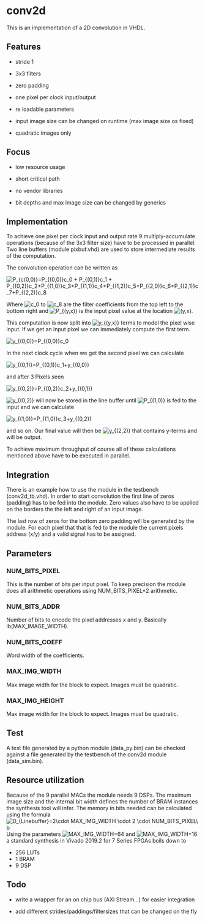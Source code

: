 
# conv2d
 
This is an implementation of a 2D convolution in VHDL.  

## Features

* stride 1

* 3x3 filters

* zero padding

* one pixel per clock input/output

* re loadable parameters

* input image size can be changed on runtime (max image size os fixed)

* quadratic images only

## Focus

* low resource usage

* short critical path

* no vendor libraries

* bit depths and max image size can be changed by generics  
  

## Implementation

To achieve one pixel per clock input and output rate 9 multiply-accumulate operations (because of the 3x3 filter size) have to be processed in parallel. Two line buffers (module pixbuf.vhd) are used to store intermediate results of the computation.


The convolution operation can be written as

![P_{c(0,0)}=P_{(0,0)}c_0 + P_{(0,1)}c_1 + P_{(0,2)}c_2+P_{(1,0)}c_3+P_{(1,1)}c_4+P_{(1,2)}c_5+P_{(2,0)}c_6+P_{(2,1)}c_7+P_{(2,2)}c_8](https://render.githubusercontent.com/render/math?math=P_%7Bc(0%2C0)%7D%3DP_%7B(0%2C0)%7Dc_0%20%2B%20P_%7B(0%2C1)%7Dc_1%20%2B%20P_%7B(0%2C2)%7Dc_2%2BP_%7B(1%2C0)%7Dc_3%2BP_%7B(1%2C1)%7Dc_4%2BP_%7B(1%2C2)%7Dc_5%2BP_%7B(2%2C0)%7Dc_6%2BP_%7B(2%2C1)%7Dc_7%2BP_%7B(2%2C2)%7Dc_8)

Where ![c_0](https://render.githubusercontent.com/render/math?math=c_0) to ![c_8](https://render.githubusercontent.com/render/math?math=c_0) are the filter coefficients from the top left to the bottom right and ![P_{(y,x)}](https://render.githubusercontent.com/render/math?math=P_%7B(y%2Cx)%7D) is the input pixel value at the location ![(y,x)](https://render.githubusercontent.com/render/math?math=(y%2Cx)).

This computation is now split into ![y_{(y,x)}](https://render.githubusercontent.com/render/math?math=y_%7B(y%2Cx)%7D) terms to model the pixel wise input. If we get an input pixel we can immediately compute the first term.

![y_{(0,0)}=P_{(0,0)}c_0](https://render.githubusercontent.com/render/math?math=y_%7B(0%2C0)%7D%3DP_%7B(0%2C0)%7Dc_0)

In the next clock cycle when we get the second pixel we can calculate

![y_{(0,1)}=P_{(0,1)}c_1+y_{(0,0})](https://render.githubusercontent.com/render/math?math=y_%7B(0%2C1)%7D%3DP_%7B(0%2C1)%7Dc_1%2By_%7B(0%2C0%7D))

and after 3 Pixels seen

![y_{(0,2)}=P_{(0,2)}c_2+y_{(0,1})](https://render.githubusercontent.com/render/math?math=y_%7B(0%2C2)%7D%3DP_%7B(0%2C2)%7Dc_2%2By_%7B(0%2C1%7D))

![y_{(0,2)}](https://render.githubusercontent.com/render/math?math=y_%7B(0%2C2)%7D) will now be stored in the line buffer until ![P_{(1,0)}](https://render.githubusercontent.com/render/math?math=P_%7B(1%2C0)%7D) is fed to the input and we can calculate

![y_{(1,0)}=P_{(1,0)}c_3+y_{(0,2})](https://render.githubusercontent.com/render/math?math=y_%7B(1%2C0)%7D%3DP_%7B(1%2C0)%7Dc_3%2By_%7B(0%2C2%7D))

and so on. Our final value will then be ![y_{(2,2)}](https://render.githubusercontent.com/render/math?math=y_%7B(2%2C2)%7D) that contains y-terms and will be output.

To achieve maximum throughput of course all of these calculations mentioned above have to be executed in parallel.

## Integration

There is an example how to use the module in the testbench (conv2d_tb.vhd). In order to start convolution the first line of zeros (padding) has to be fed into the module. Zero values also have to be applied on the borders the the left and right of an input image.

The last row of zeros for the bottom zero padding will be generated by the module.
For each pixel that that is fed to the module the current pixels address (x/y) and a valid signal has to be assigned.
## Parameters 
### NUM_BITS_PIXEL
This is the number of bits per input pixel. To keep precision the module does all arithmetic operations using NUM_BITS_PIXEL*2 arithmetic.
### NUM_BITS_ADDR
Number of bits to encode the pixel addresses x and y. Basically lb(MAX_IMAGE_WIDTH).
### NUM_BITS_COEFF
Word width of the coefficients.
### MAX_IMG_WIDTH
Max image width for the block to expect. Images must be quadratic.
### MAX_IMG_HEIGHT
Max image width for the block to expect. Images must be quadratic.
## Test
A test file generated by a python module (data_py.bin) can be checked against a file generated by the testbench of the conv2d module (data_sim.bin).

## Resource utilization
Because of the 9 parallel MACs the module needs 9 DSPs. The maximum image size and the internal bit width defines the number of BRAM instances the synthesis tool will infer.
The memory in bits needed can be calculated using the formula
![D_{Linebuffer}=2\cdot MAX\_IMG\_WIDTH \cdot 2 \cdot NUM\_BITS\_PIXEL\ b](https://render.githubusercontent.com/render/math?math=D_%7BLinebuffer%7D%3D2%5Ccdot%20MAX%5C_IMG%5C_WIDTH%20%5Ccdot%202%20%5Ccdot%20NUM%5C_BITS%5C_PIXEL%5C%20b)
Using the parameters ![MAX\_IMG\_WIDTH=64](https://render.githubusercontent.com/render/math?math=MAX%5C_IMG%5C_WIDTH%3D64) and ![MAX\_IMG\_WIDTH=16](https://render.githubusercontent.com/render/math?math=MAX%5C_IMG%5C_WIDTH%3D16) a standard synthesis in Vivado 2019.2 for 7 Series FPGAs boils down to
* 256 LUTs 
* 1 BRAM 
* 9 DSP


## Todo

* write a wrapper for an on chip bus (AXI Stream...) for easier integration

* add different strides/paddings/filtersizes that can be changed on the fly
